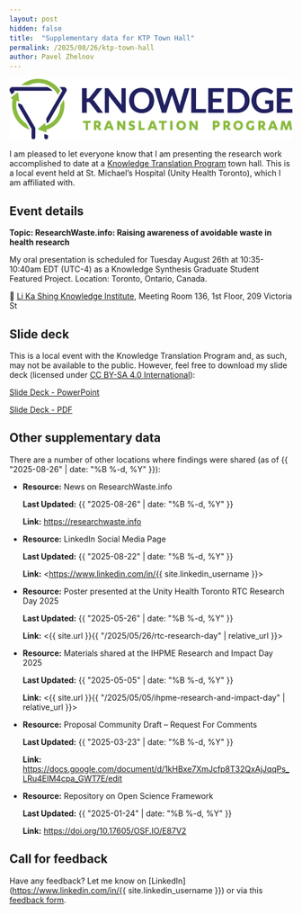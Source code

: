 ```yaml
---
layout: post
hidden: false
title:  "Supplementary data for KTP Town Hall"
permalink: /2025/08/26/ktp-town-hall
author: Pavel Zhelnov
---
```


![Knowledge Translation Program Logo](/assets/media/ktp_logo.png)

I am pleased to let everyone know that I am presenting the research work accomplished to date at a [Knowledge Translation Program](https://knowledgetranslation.net/) town hall. This is a local event held at St. Michael’s Hospital (Unity Health Toronto), which I am affiliated with.

## Event details

**Topic: ResearchWaste.info: Raising awareness of avoidable waste in health research**

My oral presentation is scheduled for Tuesday August 26th at 10:35-10:40am EDT (UTC-4) as a Knowledge Synthesis Graduate Student Featured Project. Location: Toronto, Ontario, Canada.

📍 [Li Ka Shing Knowledge Institute](https://maps.app.goo.gl/Y9naD13LHbHSsk6M6), Meeting Room 136, 1st Floor, 209 Victoria St

## Slide deck

This is a local event with the Knowledge Translation Program and, as such, may not be available to the public. However, feel free to download my slide deck (licensed under [CC BY-SA 4.0 International](https://creativecommons.org/licenses/by-sa/4.0/)):

[Slide Deck - PowerPoint](/assets/pptx/KTP_Zhelnov_2025-08-26.pptx)

[Slide Deck - PDF](/assets/pdf/KTP_Zhelnov_2025-08-26.pdf)

## Other supplementary data

There are a number of other locations where findings were shared (as of {{ "2025-08-26" | date: "%B %-d, %Y" }}):

* **Resource:** News on ResearchWaste.info

  **Last Updated:** {{ "2025-08-26" | date: "%B %-d, %Y" }}

  **Link:** <https://researchwaste.info>

* **Resource:** LinkedIn Social Media Page

  **Last Updated:** {{ "2025-08-22" | date: "%B %-d, %Y" }}
  
  **Link:** <https://www.linkedin.com/in/{{ site.linkedin_username }}>

* **Resource:** Poster presented at the Unity Health Toronto RTC Research Day 2025

  **Last Updated:** {{ "2025-05-26" | date: "%B %-d, %Y" }}

  **Link:** <{{ site.url }}{{ "/2025/05/26/rtc-research-day" | relative_url }}>

* **Resource:** Materials shared at the IHPME Research and Impact Day 2025

  **Last Updated:** {{ "2025-05-05" | date: "%B %-d, %Y" }}

  **Link:** <{{ site.url }}{{ "/2025/05/05/ihpme-research-and-impact-day" | relative_url }}>

* **Resource:** Proposal Community Draft – Request For Comments

  **Last Updated:** {{ "2025-03-23" | date: "%B %-d, %Y" }}
  
  **Link:** <https://docs.google.com/document/d/1kHBxe7XmJcfp8T32QxAjJqqPs_LRu4EIM4cpa_GWT7E/edit>

* **Resource:** Repository on Open Science Framework

  **Last Updated:** {{ "2025-01-24" | date: "%B %-d, %Y" }}
  
  **Link:** <https://doi.org/10.17605/OSF.IO/E87V2>

## Call for feedback

Have any feedback? Let me know on [LinkedIn](https://www.linkedin.com/in/{{ site.linkedin_username }}) or via this [feedback form](/contact/).

